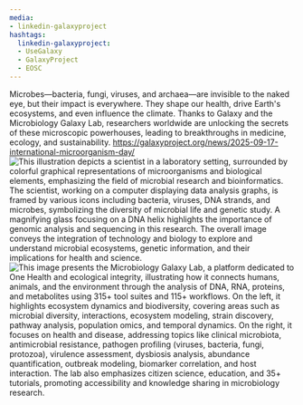 ```yaml
---
media:
- linkedin-galaxyproject
hashtags:
  linkedin-galaxyproject:
  - UseGalaxy
  - GalaxyProject
  - EOSC
---
```

Microbes—bacteria, fungi, viruses, and archaea—are invisible to the naked eye, but their impact is everywhere. They shape our health, drive Earth's ecosystems, and even influence the climate. Thanks to Galaxy and the Microbiology Galaxy Lab, researchers worldwide are unlocking the secrets of these microscopic powerhouses, leading to breakthroughs in medicine, ecology, and sustainability.
https://galaxyproject.org/news/2025-09-17-international-microorganism-day/
![This illustration depicts a scientist in a laboratory setting, surrounded by colorful graphical representations of microorganisms and biological elements, emphasizing the field of microbial research and bioinformatics. The scientist, working on a computer displaying data analysis graphs, is framed by various icons including bacteria, viruses, DNA strands, and microbes, symbolizing the diversity of microbial life and genetic study. A magnifying glass focusing on a DNA helix highlights the importance of genomic analysis and sequencing in this research. The overall image conveys the integration of technology and biology to explore and understand microbial ecosystems, genetic information, and their implications for health and science.](https://galaxyproject.org/assets/static/illustration.fd5da49.7f33279c72fd6fec0bc6aef2239ae9ef.png)
![This image presents the Microbiology Galaxy Lab, a platform dedicated to One Health and ecological integrity, illustrating how it connects humans, animals, and the environment through the analysis of DNA, RNA, proteins, and metabolites using 315+ tool suites and 115+ workflows. On the left, it highlights ecosystem dynamics and biodiversity, covering areas such as microbial diversity, interactions, ecosystem modeling, strain discovery, pathway analysis, population omics, and temporal dynamics. On the right, it focuses on health and disease, addressing topics like clinical microbiota, antimicrobial resistance, pathogen profiling (viruses, bacteria, fungi, protozoa), virulence assessment, dysbiosis analysis, abundance quantification, outbreak modeling, biomarker correlation, and host interaction. The lab also emphasizes citizen science, education, and 35+ tutorials, promoting accessibility and knowledge sharing in microbiology research.](https://galaxyproject.org/assets/static/microbiology_galaxy_lab.dbb31a9.2c3e692dff6deb870b100766ea5fc589.png)